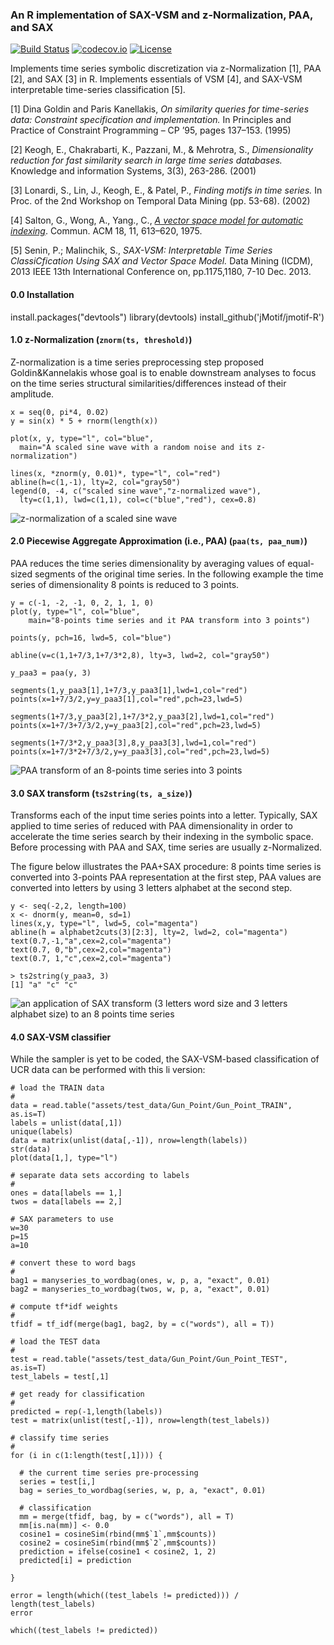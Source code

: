 ### An R implementation of SAX-VSM and z-Normalization, PAA, and SAX

[![Build Status](https://travis-ci.org/jMotif/jmotif-R.svg?branch=master)](https://travis-ci.org/jMotif/jmotif-R) [![codecov.io](http://codecov.io/github/jMotif/jmotif-R/coverage.svg?branch=master)](http://codecov.io/github/jMotif/jmotif-R?branch=master)
[![License](http://img.shields.io/:license-gpl2-green.svg)](http://www.gnu.org/licenses/gpl-2.0.html)

Implements time series symbolic discretization via z-Normalization [1], PAA [2], and SAX [3] in R. Implements essentials of VSM [4], and SAX-VSM interpretable time-series classification [5].

[1] Dina Goldin and Paris Kanellakis,
_On similarity queries for time-series data: Constraint specification and implementation._ 
In Principles and Practice of Constraint Programming – CP ’95, pages 137–153. (1995)

[2] Keogh, E., Chakrabarti, K., Pazzani, M., & Mehrotra, S., 
_Dimensionality reduction for fast similarity search in large time series databases._
Knowledge and information Systems, 3(3), 263-286. (2001)

[3] Lonardi, S., Lin, J., Keogh, E., & Patel, P., 
_Finding motifs in time series._ 
In Proc. of the 2nd Workshop on Temporal Data Mining (pp. 53-68). (2002)

[4] Salton, G., Wong, A., Yang., C., [*A vector space model for automatic indexing*](http://dl.acm.org/citation.cfm?id=361220). Commun. ACM 18, 11, 613–620, 1975.

[5] Senin, P.; Malinchik, S., 
_SAX-VSM: Interpretable Time Series ClassiCfication Using SAX and Vector Space Model._
Data Mining (ICDM), 2013 IEEE 13th International Conference on, pp.1175,1180, 7-10 Dec. 2013.

#### 0.0 Installation
install.packages("devtools")
library(devtools)
install_github('jMotif/jmotif-R')

#### 1.0 z-Normalization (`znorm(ts, threshold)`)
Z-normalization is a time series preprocessing step proposed Goldin&Kannelakis whose goal is to enable downstream analyses to focus on the time series structural similarities/differences instead of their amplitude.

    x = seq(0, pi*4, 0.02)
    y = sin(x) * 5 + rnorm(length(x))

    plot(x, y, type="l", col="blue", 
      main="A scaled sine wave with a random noise and its z-normalization")

    lines(x, *znorm(y, 0.01)*, type="l", col="red")
    abline(h=c(1,-1), lty=2, col="gray50")
    legend(0, -4, c("scaled sine wave","z-normalized wave"),
      lty=c(1,1), lwd=c(1,1), col=c("blue","red"), cex=0.8)
      
![z-normalization of a scaled sine wave](https://raw.githubusercontent.com/jMotif/jmotif-R/master/assets/fig_znorm.png)

#### 2.0 Piecewise Aggregate Approximation (i.e., PAA) (`paa(ts, paa_num)`)
PAA reduces the time series dimensionality by averaging values of equal-sized segments of the original time series. In the following example the time series of dimensionality 8 points is reduced to 3 points.

    y = c(-1, -2, -1, 0, 2, 1, 1, 0)
    plot(y, type="l", col="blue",
        main="8-points time series and it PAA transform into 3 points")

    points(y, pch=16, lwd=5, col="blue")

    abline(v=c(1,1+7/3,1+7/3*2,8), lty=3, lwd=2, col="gray50")

    y_paa3 = paa(y, 3)

    segments(1,y_paa3[1],1+7/3,y_paa3[1],lwd=1,col="red")
    points(x=1+7/3/2,y=y_paa3[1],col="red",pch=23,lwd=5)

    segments(1+7/3,y_paa3[2],1+7/3*2,y_paa3[2],lwd=1,col="red")
    points(x=1+7/3+7/3/2,y=y_paa3[2],col="red",pch=23,lwd=5)

    segments(1+7/3*2,y_paa3[3],8,y_paa3[3],lwd=1,col="red")
    points(x=1+7/3*2+7/3/2,y=y_paa3[3],col="red",pch=23,lwd=5)
      
![PAA transform of an 8-points time series into 3 points](https://raw.githubusercontent.com/jMotif/jmotif-R/master/assets/fig_paa83.png)

#### 3.0 SAX transform (`ts2string(ts, a_size)`)
Transforms each of the input time series points into a letter. Typically, SAX applied to time series of reduced with PAA dimensionality in order to accelerate the time series search by their indexing in the symbolic space. Before processing with PAA and SAX, time series are usually z-Normalized.

The figure below illustrates the PAA+SAX procedure: 8 points time series is converted into 3-points PAA representation at the first step, PAA values are converted into letters by using 3 letters alphabet at the second step.

    y <- seq(-2,2, length=100)
    x <- dnorm(y, mean=0, sd=1)
    lines(x,y, type="l", lwd=5, col="magenta")
    abline(h = alphabet2cuts(3)[2:3], lty=2, lwd=2, col="magenta")
    text(0.7,-1,"a",cex=2,col="magenta")
    text(0.7, 0,"b",cex=2,col="magenta")
    text(0.7, 1,"c",cex=2,col="magenta")

    > ts2string(y_paa3, 3)
    [1] "a" "c" "c"
      
![an application of SAX transform (3 letters word size and 3 letters alphabet size) to an 8 points time series ](https://raw.githubusercontent.com/jMotif/jmotif-R/master/assets/fig_sax83.png)

#### 4.0 SAX-VSM classifier
While the sampler is yet to be coded, the SAX-VSM-based classification of UCR data can be performed with this li version:

    # load the TRAIN data
    #
    data = read.table("assets/test_data/Gun_Point/Gun_Point_TRAIN", as.is=T)
    labels = unlist(data[,1])
    unique(labels)
    data = matrix(unlist(data[,-1]), nrow=length(labels))
    str(data)
    plot(data[1,], type="l")

    # separate data sets according to labels
    #
    ones = data[labels == 1,]
    twos = data[labels == 2,]

    # SAX parameters to use
    w=30
    p=15
    a=10

    # convert these to word bags
    #
    bag1 = manyseries_to_wordbag(ones, w, p, a, "exact", 0.01)
    bag2 = manyseries_to_wordbag(twos, w, p, a, "exact", 0.01)

    # compute tf*idf weights 
    #
    tfidf = tf_idf(merge(bag1, bag2, by = c("words"), all = T))

    # load the TEST data
    #
    test = read.table("assets/test_data/Gun_Point/Gun_Point_TEST", as.is=T)
    test_labels = test[,1]
    
    # get ready for classification
    #
    predicted = rep(-1,length(labels))
    test = matrix(unlist(test[,-1]), nrow=length(test_labels))

    # classify time series
    #
    for (i in c(1:length(test[,1]))) {
    
      # the current time series pre-processing
      series = test[i,]  
      bag = series_to_wordbag(series, w, p, a, "exact", 0.01)
      
      # classification
      mm = merge(tfidf, bag, by = c("words"), all = T)
      mm[is.na(mm)] <- 0.0
      cosine1 = cosineSim(rbind(mm$`1`,mm$counts))
      cosine2 = cosineSim(rbind(mm$`2`,mm$counts))
      prediction = ifelse(cosine1 < cosine2, 1, 2)
      predicted[i] = prediction
      
    }

    error = length(which((test_labels != predicted))) / length(test_labels)
    error

    which((test_labels != predicted))
    
